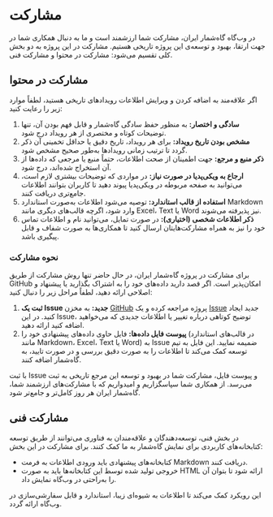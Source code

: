 # مشارکت

در وب‌گاه گاه‌شمار ایران، مشارکت شما ارزشمند است و ما به دنبال همکاری شما در جهت ارتقا، بهبود و توسعه‌ی این پروژه تاریخی هستیم. مشارکت در این پروژه به دو بخش کلی تقسیم می‌شود: مشارکت در محتوا و مشارکت فنی.


## مشارکت در محتوا

اگر علاقه‌مند به اضافه کردن و ویرایش اطلاعات رویدادهای تاریخی هستید، لطفاً موارد زیر را رعایت کنید:

1. **سادگی و اختصار:** به منظور حفظ سادگی گاه‌شمار و قابل فهم بودن آن، تنها توضیحات کوتاه و مختصری از هر رویداد درج شود.
2. **مشخص بودن تاریخ رویداد:** برای هر رویداد، تاریخ دقیق یا حداقل تخمینی آن ذکر گردد تا ترتیب زمانی رویدادها به‌طور صحیح مشخص شود.
3. **ذکر منبع و مرجع:** جهت اطمینان از صحت اطلاعات، حتماً منبع یا مرجعی که داده‌ها از آن استخراج شده‌اند، درج شود.
4. **ارجاع به ویکی‌پدیا در صورت نیاز:** در مواردی که توضیحات بیشتری لازم است، می‌توانید به صفحه مربوطه در ویکی‌پدیا پیوند دهید تا کاربران بتوانند اطلاعات جامع‌تری دریافت کنند.
5. **استفاده از قالب استاندارد:** توصیه می‌شود اطلاعات به‌صورت استاندارد Markdown وارد شود، اگرچه قالب‌های دیگری مانند Excel، Text یا Word نیز پذیرفته می‌شوند.
6. **ذکر اطلاعات شخصی (اختیاری):** در صورت تمایل، می‌توانید نام و اطلاعات تماس خود را نیز به همراه مشارکت‌هایتان ارسال کنید تا همکاری‌ها به صورت شفاف و قابل پیگیری باشد.

### نحوه مشارکت

برای مشارکت در پروژه گاه‌شمار ایران، در حال حاضر تنها روش مشارکت از طریق GitHub امکان‌پذیر است. اگر قصد دارید داده‌های خود را به اشتراک بگذارید یا پیشنهاد و اصلاحی ارائه دهید، لطفاً مراحل زیر را دنبال کنید:

1. **ثبت یک Issue جدید:** به مخزن [GitHub](https://github.com/dnegar/irantimeline) پروژه مراجعه کرده و یک [Issue](https://github.com/dnegar/irantimeline/issues) جدید ایجاد کنید. در این Issue، توضیح کوتاهی درباره تغییر یا اطلاعات جدیدی که می‌خواهید اضافه کنید ارائه دهید.
2. **پیوست فایل داده‌ها:** فایل حاوی داده‌های پیشنهادی خود را (در قالب‌های استاندارد مانند Markdown، Excel، Text یا Word) به Issue ضمیمه نمایید. این فایل به تیم توسعه کمک می‌کند تا اطلاعات را به صورت دقیق بررسی و در صورت تایید، به گاه‌شمار اضافه کنند.

با ثبت Issue و پیوست فایل، مشارکت شما در بهبود و توسعه این مرجع تاریخی به ثبت می‌رسد. از همکاری شما سپاسگزاریم و امیدواریم که با مشارکت‌های ارزشمند شما، گاه‌شمار ایران هر روز کامل‌تر و جامع‌تر شود.

## مشارکت فنی

در بخش فنی، توسعه‌دهندگان و علاقه‌مندان به فناوری می‌توانند از طریق توسعه کتابخانه‌های کاربردی برای نمایش گاه‌شمار به ما کمک کنند. برای مشارکت در این بخش:

- کتابخانه‌های پیشنهادی باید ورودی اطلاعات به فرمت Markdown دریافت کنند.
- خروجی تولید شده توسط این کتابخانه‌ها باید به صورت HTML ارائه شود تا بتوان آن را به‌راحتی در وب‌گاه نمایش داد.

این رویکرد کمک می‌کند تا اطلاعات به شیوه‌ای زیبا، استاندارد و قابل سفارشی‌سازی در وب‌گاه ارائه گردد.